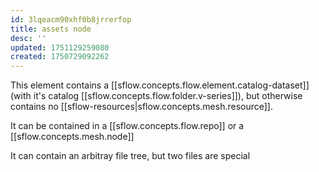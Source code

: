 ```yaml
---
id: 3lqeacm90xhf0b8jrrerfop
title: assets node
desc: ''
updated: 1751129259080
created: 1750729092262
---
```


This element contains a [[sflow.concepts.flow.element.catalog-dataset]] (with it's catalog [[sflow.concepts.flow.folder.v-series]]), but otherwise contains no [[sflow-resources|sflow.concepts.mesh.resource]]. 

It can be contained in a [[sflow.concepts.flow.repo]] or a [[sflow.concepts.mesh.node]]

It can contain an arbitray file tree, but two files are special